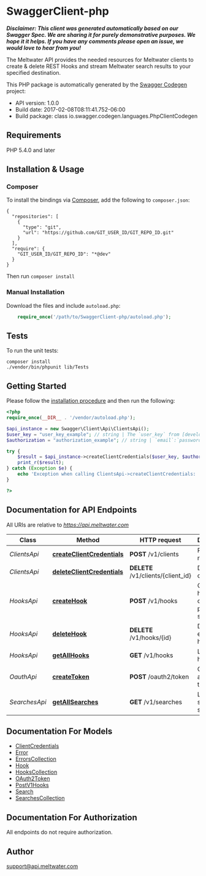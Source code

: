 # SwaggerClient-php

_**Disclaimer: This client was generated automatically based on our Swagger Spec. We are sharing it for purely demonstrative purposes. We hope it it helps. If you have any comments please open an issue, we would love to hear from you!**_

The Meltwater API provides the needed resources for Meltwater clients to create & delete REST Hooks and stream Meltwater search results to your specified destination.

This PHP package is automatically generated by the [Swagger Codegen](https://github.com/swagger-api/swagger-codegen) project:

- API version: 1.0.0
- Build date: 2017-02-08T08:11:41.752-06:00
- Build package: class io.swagger.codegen.languages.PhpClientCodegen

## Requirements

PHP 5.4.0 and later

## Installation & Usage
### Composer

To install the bindings via [Composer](http://getcomposer.org/), add the following to `composer.json`:

```
{
  "repositories": [
    {
      "type": "git",
      "url": "https://github.com/GIT_USER_ID/GIT_REPO_ID.git"
    }
  ],
  "require": {
    "GIT_USER_ID/GIT_REPO_ID": "*@dev"
  }
}
```

Then run `composer install`

### Manual Installation

Download the files and include `autoload.php`:

```php
    require_once('/path/to/SwaggerClient-php/autoload.php');
```

## Tests

To run the unit tests:

```
composer install
./vendor/bin/phpunit lib/Tests
```

## Getting Started

Please follow the [installation procedure](#installation--usage) and then run the following:

```php
<?php
require_once(__DIR__ . '/vendor/autoload.php');

$api_instance = new Swagger\Client\Api\ClientsApi();
$user_key = "user_key_example"; // string | The `user_key` from [developer.meltwater.com](https://developer.meltwater.com/admin/applications/).
$authorization = "authorization_example"; // string | `email`:`password`    Basic Auth (RFC2617) credentials. Must contain the realm `Basic` followed by a  Base64-encoded `email`:`password` pair using your Meltwater credentials.    #### Example:        Basic bXlfZW1haWxAZXhhbXJzZWNyZXQ=

try {
    $result = $api_instance->createClientCredentials($user_key, $authorization);
    print_r($result);
} catch (Exception $e) {
    echo 'Exception when calling ClientsApi->createClientCredentials: ', $e->getMessage(), PHP_EOL;
}

?>
```

## Documentation for API Endpoints

All URIs are relative to *https://api.meltwater.com*

Class | Method | HTTP request | Description
------------ | ------------- | ------------- | -------------
*ClientsApi* | [**createClientCredentials**](docs/Api/ClientsApi.md#createclientcredentials) | **POST** /v1/clients | Register new client
*ClientsApi* | [**deleteClientCredentials**](docs/Api/ClientsApi.md#deleteclientcredentials) | **DELETE** /v1/clients/{client_id} | Delete client.
*HooksApi* | [**createHook**](docs/Api/HooksApi.md#createhook) | **POST** /v1/hooks | Creates a hook for one of your predefined searches.
*HooksApi* | [**deleteHook**](docs/Api/HooksApi.md#deletehook) | **DELETE** /v1/hooks/{id} | Delete an existing hook.
*HooksApi* | [**getAllHooks**](docs/Api/HooksApi.md#getallhooks) | **GET** /v1/hooks | List all hooks.
*OauthApi* | [**createToken**](docs/Api/OauthApi.md#createtoken) | **POST** /oauth2/token | Create an access token
*SearchesApi* | [**getAllSearches**](docs/Api/SearchesApi.md#getallsearches) | **GET** /v1/searches | List your saved searches.


## Documentation For Models

 - [ClientCredentials](docs/Model/ClientCredentials.md)
 - [Error](docs/Model/Error.md)
 - [ErrorsCollection](docs/Model/ErrorsCollection.md)
 - [Hook](docs/Model/Hook.md)
 - [HooksCollection](docs/Model/HooksCollection.md)
 - [OAuth2Token](docs/Model/OAuth2Token.md)
 - [PostV1Hooks](docs/Model/PostV1Hooks.md)
 - [Search](docs/Model/Search.md)
 - [SearchesCollection](docs/Model/SearchesCollection.md)


## Documentation For Authorization

 All endpoints do not require authorization.


## Author

support@api.meltwater.com


